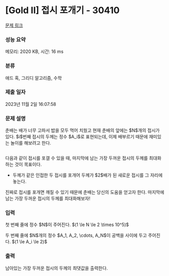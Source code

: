 # [Gold II] 접시 포개기 - 30410 

[문제 링크](https://www.acmicpc.net/problem/30410) 

### 성능 요약

메모리: 2020 KB, 시간: 16 ms

### 분류

애드 혹, 그리디 알고리즘, 수학

### 제출 일자

2023년 11월 2일 16:07:58

### 문제 설명

<p>춘배는 배가 너무 고파서 밥을 모두 먹어 치웠고 현재 춘배의 앞에는 $N$개의 접시가 있다. $i$번째 접시의 두께는 정수 $A_i$로 표현되는데, 이제 배부르기 때문에 재미있는 놀이를 해보려고 한다.</p>

<p style="text-align: center;"><img alt="" src="https://upload.acmicpc.net/979b602e-9058-4fb8-92fa-a4a6cd640f84/-/preview/"></p>

<p>다음과 같이 접시를 포갤 수 있을 때, 마지막에 남는 가장 두꺼운 접시의 두께를 최대화하는 것이 목표이다.</p>

<ul>
	<li>두께가 같은 인접한 두 접시를 포개어 두께가 $2$배가 된 새로운 접시를 그 자리에 놓는다.</li>
</ul>

<p>진짜로 접시를 포개면 깨질 수 있기 때문에 춘배는 당신의 도움을 얻고자 한다. 마지막에 남는 가장 두꺼운 접시의 두께를 최대화해보자!</p>

### 입력 

 <p>첫 번째 줄에 정수 $N$이 주어진다. $(1 \le N \le 2 \times 10^5)$</p>

<p>두 번째 줄에 $N$개의 정수 $A_1, A_2, \cdots, A_N$이 공백을 사이에 두고 주어진다. $(1 \le A_i \le 2)$</p>

### 출력 

 <p>남아있는 가장 두꺼운 접시의 두께의 최댓값을 출력한다.</p>

